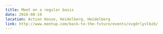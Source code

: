 ```yaml
---
title: Meet on a regular basis
date: 2016-08-19
location: Action House, Heidelberg, Heidelberg
link: http://www.meetup.com/back-to-the-future/events/xvgdrlyvlbzb/
---
```

